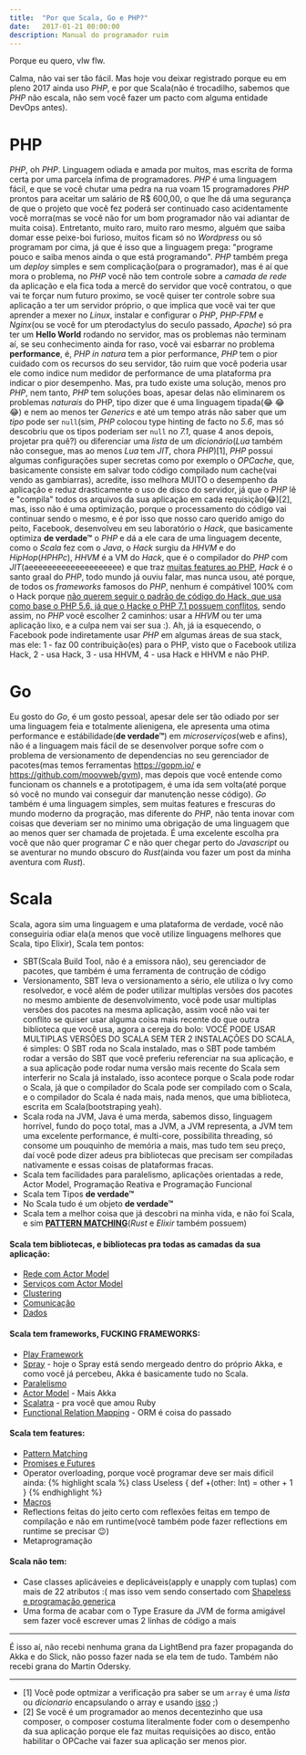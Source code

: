 ```yaml
---
title:  "Por que Scala, Go e PHP?"
date:   2017-01-21 00:00:00
description: Manual do programador ruim
---
```


Porque eu quero, vlw flw.

Calma, não vai ser tão fácil. Mas hoje vou deixar registrado porque eu em pleno
2017 ainda uso _PHP_, e por que Scala(não é trocadilho, sabemos que _PHP_ não escala,
não sem você fazer um pacto com alguma entidade DevOps antes).

# PHP

_PHP_, oh _PHP_. Linguagem odiada e amada por muitos, mas escrita de forma certa por
uma parcela ínfima de programadores. _PHP_ é uma linguagem fácil, e que se você
chutar uma pedra na rua voam 15 programadores _PHP_ prontos para aceitar um salário
de R$ 600,00, o que lhe dá uma segurança de que o projeto que você fez poderá
ser continuado caso acidentamente você morra(mas se você não for um bom programador
não vai adiantar de muita coisa). Entretanto, muito raro, muito raro mesmo,
alguém que saiba domar esse peixe-boi furioso, muitos ficam só no _Wordpress_ ou só
programam por cima, já que é isso que a linguagem prega: "programe pouco e saiba
menos ainda o que está programando". _PHP_ também prega um _deploy_ simples e sem
complicação(para o programador), mas é aí que mora o problema, no _PHP_ você não
tem controle sobre a _camada de rede_ da aplicação e ela fica toda a mercê do
servidor que você contratou, o que vai te forçar num futuro proximo, se você quiser
ter controle sobre sua aplicação a ter um servidor próprio, o que implica que
você vai ter que aprender a mexer no _Linux_,
instalar e configurar o _PHP_, _PHP-FPM_ e _Nginx_(ou se você for um pterodactylus do seculo passado, _Apache_)
só pra ter um __Hello World__ rodando no servidor, mas os problemas não terminam aí,
se seu conhecimento ainda for raso, você vai esbarrar no problema
**performance**, é, _PHP_ _in natura_ tem a pior performance, _PHP_ tem o pior
cuidado com os recursos do seu servidor, tão ruim que você poderia usar ele como
indice num medidor de performance de uma plataforma pra indicar o pior desempenho.
Mas, pra tudo existe uma solução, menos pro _PHP_, nem tanto, _PHP_ tem soluções boas,
apesar delas não eliminarem os problemas _naturais_ do PHP, tipo dizer que é uma
linguagem tipada(:joy: :joy: :joy:) e nem ao menos ter _Generics_ e até um tempo
atrás não saber que um _tipo_ pode ser `null`(sim, _PHP_ colocou type hinting de facto
no _5.6_, mas só descobriu que os tipos poderiam ser `null` no _7.1_, quase 4 anos depois, projetar pra quê?)
ou diferenciar uma _lista_ de um _dicionário_(_Lua_ também não consegue, mas ao menos _Lua_ tem _JIT_, chora _PHP_)[1],
_PHP_ possui algumas configurações super secretas como por exemplo o _OPCache_, que, basicamente
consiste em salvar todo código compilado num cache(vai vendo as gambiarras), acredite,
isso melhora MUITO o desempenho da aplicação e reduz drasticamente o uso de disco
do servidor, já que o _PHP_ lê e "compila" todos os arquivos da sua aplicação em
cada requisição(:joy:)[2], mas, isso não é uma optimização, porque o processamento
do código vai continuar sendo o mesmo, e é por isso que nosso caro querido amigo do peito,
Facebook, desenvolveu em seu laboratório o _Hack_, que basicamente optimiza
**de verdade™** o _PHP_ e dá a ele cara de uma linguagem decente, como o _Scala_ fez
com o _Java_, o _Hack_ surgiu da _HHVM_ e do _HipHop_(_HPHPc_), _HHVM_ é a VM do _Hack_, que é o compilador do
_PHP_ com _JIT_(aeeeeeeeeeeeeeeeeeeee) e que traz [muitas features ao PHP](https://docs.hhvm.com/hack/), _Hack_ é o santo graal do _PHP_, todo mundo já ouviu falar,
mas nunca usou, até porque, de todos os _frameworks_ famosos do _PHP_,
nenhum é compátivel 100% com o Hack porque [não querem seguir o padrão de código do Hack, que usa como base o PHP 5.6, já que o Hacke o PHP 7.1 possuem conflitos](http://hhvm.com/blog/875/wow-hhvm-is-fast-too-bad-it-doesnt-run-my-code),
sendo assim, no _PHP_ você escolher 2 caminhos: usar a _HHVM_ ou ter uma aplicação lixo, e a culpa nem vai ser sua :). Ah, já ia esquecendo, o Facebook pode indiretamente usar
_PHP_ em algumas áreas de sua stack, mas ele: 1 - faz 00 contribuição(es) para o PHP, visto que o Facebook utiliza Hack, 2 - usa Hack, 3 - usa HHVM, 4 - usa Hack e HHVM e não PHP.

# Go

Eu gosto do _Go_, é um gosto pessoal, apesar dele ser tão odiado por ser uma linguagem feia e totalmente alienigena,
ele apresenta uma otima performance e estábilidade(**de verdade™**) em _microserviços_(web e afins), não é a
linguagem mais fácil de se desenvolver porque sofre com o problema de versionamento de dependencias
no seu gerenciador de pacotes(mas temos ferramentas https://gopm.io/ e https://github.com/moovweb/gvm),
mas depois que você entende como funcionam os channels e a prototipagem, é uma ida sem volta(até porque só você no mundo vai conseguir dar manutenção nesse código).
_Go_ também é uma linguagem simples, sem muitas features e frescuras do mundo moderno da progração, mas diferente do _PHP_, não tenta inovar com coisas que deveriam ser no minimo uma obrigação de uma linguagem que ao menos quer ser chamada de projetada. É uma excelente escolha pra você que não quer programar _C_ e não quer chegar perto do _Javascript_ ou se aventurar no mundo obscuro do _Rust_(ainda vou fazer um post da minha aventura com _Rust_).

# Scala
Scala, agora sim uma linguagem e uma plataforma de verdade, você não conseguiria odiar ela(a menos
  que você utilize linguagens melhores que Scala, tipo Elixir), Scala tem pontos:
- SBT(Scala Build Tool, não é a emissora não), seu gerenciador de pacotes, que também é uma ferramenta de contrução de código
- Versionamento, SBT leva o versionamento a sério, ele utiliza o Ivy como resolvedor, e você além de poder utilizar multiplas versões
dos pacotes no mesmo ambiente de desenvolvimento, você pode usar multiplas versões dos pacotes na mesma aplicação, assim você não vai ter
conflito se quiser usar alguma coisa mais recente do que outra biblioteca que você usa, agora a cereja do bolo: VOCÊ PODE USAR MULTIPLAS
VERSÕES DO SCALA SEM TER 2 INSTALAÇÕES DO SCALA, é simples: O SBT roda no Scala instalado, mas o SBT pode também rodar a versão do SBT que
você preferiu referenciar na sua aplicação, e a sua aplicação pode rodar numa versão mais recente do Scala sem interferir no Scala já instalado,
isso acontece porque o Scala pode rodar o Scala, já que o compilador do Scala pode ser compilado com o Scala, e o compilador do Scala é nada mais, nada menos, que uma biblioteca, escrita em Scala(bootstraping yeah).
- Scala roda na JVM, Java é uma merda, sabemos disso, linguagem horrível, fundo do poço total, mas a JVM, a JVM representa, a JVM tem uma excelente
performance, é multi-core, possibilita threading, só consome um pouquinho de memória a mais, mas tudo tem seu preço, daí você pode dizer adeus
pra bibliotecas que precisam ser compiladas nativamente e essas coisas de plataformas fracas.
- Scala tem facilidades para paralelismo, aplicações orientadas a rede, Actor Model, Programação Reativa e Programação Funcional
- Scala tem Tipos **de verdade™**
- No Scala tudo é um objeto **de verdade™**
- Scala tem a melhor coisa que já descobri na minha vida, e não foi Scala, e sim [**PATTERN MATCHING**](http://docs.scala-lang.org/tutorials/tour/pattern-matching.html)(_Rust_ e _Elixir_ também possuem)

#### Scala tem bibliotecas, e bibliotecas pra todas as camadas da sua aplicação:
- [Rede com Actor Model](http://doc.akka.io/docs/akka/2.4/scala/index-network.html)
- [Serviços com Actor Model](http://doc.akka.io/docs/akka/2.4/scala/index-actors.html)
- [Clustering](http://doc.akka.io/docs/akka/2.4/scala/index-network.html)
- [Comunicação](http://doc.akka.io/docs/akka/2.4/scala/camel.html)
- [Dados](http://slick.lightbend.com/)

#### Scala tem frameworks, FUCKING FRAMEWORKS:
- [Play Framework](https://www.playframework.com/)
- [Spray](http://spray.io/) - hoje o Spray está sendo mergeado dentro do próprio Akka, e como você já percebeu, Akka é basicamente tudo no Scala.
- [Paralelismo](http://akka.io/)
- [Actor Model](http://akka.io/) - Mais Akka
- [Scalatra](http://www.scalatra.org/) - pra você que amou Ruby
- [Functional Relation Mapping](http://slick.lightbend.com/) - ORM é coisa do passado

#### Scala tem features:
- [Pattern Matching](http://docs.scala-lang.org/tutorials/tour/pattern-matching.html)
- [Promises e Futures](http://docs.scala-lang.org/overviews/core/futures.html)
- Operator overloading, porque você programar deve ser mais dificil ainda:
{% highlight scala %}
class Useless {
  def +(other: Int) = other + 1
}
{% endhighlight %}
- [Macros](http://docs.scala-lang.org/overviews/macros/overview.html)
- Reflections feitas do jeito certo com reflexões feitas em tempo de compilação e não em runtime(você também pode fazer reflections em runtime se precisar :wink:)
- Metaprogramação

#### Scala não tem:
- Case classes aplicáveies e deplicáveis(apply e unapply com tuplas) com mais de 22 atributos :( mas isso vem sendo consertado com [Shapeless e programação generica](https://github.com/milessabin/shapeless)
- Uma forma de acabar com o Type Erasure da JVM de forma amigável sem fazer você escrever umas 2 linhas de código a mais

--------------------

É isso aí, não recebi nenhuma grana da LightBend pra fazer propaganda do Akka e do Slick, não posso fazer nada se ela tem de tudo. Também não recebi grana do Martin Odersky.

--------------------

- [1] Você pode optmizar a verificação pra saber se um `array` é uma _lista_ ou _dicionario_ encapsulando o array e usando [isso](http://php.net/manual/en/class.cachingiterator.php) ;)
- [2] Se você é um programador ao menos decentezinho que usa composer, o composer costuma literalmente foder com o desempenho da sua aplicação porque ele faz muitas requisições ao disco, então habilitar o OPCache vai fazer sua aplicação ser menos pior.
